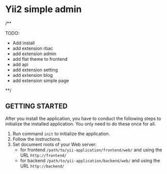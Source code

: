 Yii2 simple admin 
===================================
/**

  TODO:
  - Add install
  - add extension rbac
  - add extension admin 
  - add flat theme to frontend
  - add api
  - add extension setting
  - add extension blog
  - add extension simple page


**/


GETTING STARTED
---------------

After you install the application, you have to conduct the following steps to initialize
the installed application. You only need to do these once for all.

1. Run command `init` to initialize the application.
2. Follow the instructions.
3. Set document roots of your Web server:
    - for frontend `/path/to/yii-application/frontend/web/` and using the URL `http://frontend/`
    - for backend `/path/to/yii-application/backend/web/` and using the URL `http://backend/`